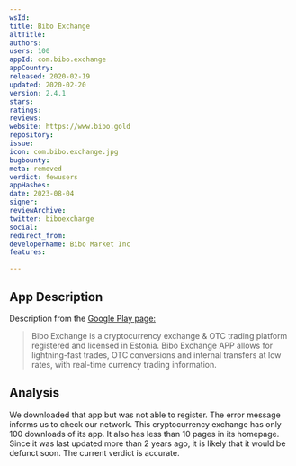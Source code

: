```yaml
---
wsId: 
title: Bibo Exchange
altTitle: 
authors: 
users: 100
appId: com.bibo.exchange
appCountry: 
released: 2020-02-19
updated: 2020-02-20
version: 2.4.1
stars: 
ratings: 
reviews: 
website: https://www.bibo.gold
repository: 
issue: 
icon: com.bibo.exchange.jpg
bugbounty: 
meta: removed
verdict: fewusers
appHashes: 
date: 2023-08-04
signer: 
reviewArchive: 
twitter: biboexchange
social: 
redirect_from: 
developerName: Bibo Market Inc
features: 

---
```


## App Description 

Description from the [Google Play page:](https://play.google.com/store/apps/details?id=com.bibo.exchange)

> Bibo Exchange is a cryptocurrency exchange & OTC trading platform registered and licensed in Estonia. Bibo Exchange APP allows for lightning-fast trades, OTC conversions and internal transfers at low rates, with real-time currency trading information.

## Analysis 

We downloaded that app but was not able to register. The error message informs us to check our network. This cryptocurrency exchange has only 100 downloads of its app. It also has less than 10 pages in its homepage. Since it was last updated more than 2 years ago, it is likely that it would be defunct soon. The current verdict is accurate.  